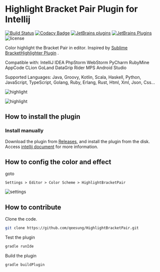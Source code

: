 # Highlight Bracket Pair Plugin for Intellij

[![Build Status](https://travis-ci.org/qeesung/HighlightBracketPair.svg?branch=master)](https://travis-ci.org/qeesung/HighlightBracketPair)
[![Codacy Badge](https://api.codacy.com/project/badge/Grade/3870ae5d592a421bb66a48fe082139fa)](https://www.codacy.com/app/qeesung/HighlightBracketPair?utm_source=github.com&amp;utm_medium=referral&amp;utm_content=qeesung/HighlightBracketPair&amp;utm_campaign=Badge_Grade)
[![JetBrains plugins](https://img.shields.io/jetbrains/plugin/d/10465-highlightbracketpair.svg)](http://plugins.jetbrains.com/plugin/10465-highlightbracketpair)
[![JetBrains Plugins](https://img.shields.io/jetbrains/plugin/v/10465-highlightbracketpair.svg)](http://plugins.jetbrains.com/plugin/10465-highlightbracketpair)
![license](https://img.shields.io/github/license/qeesung/HighlightBracketPair.svg)




Color highlight the Bracket Pair in editor. Inspired by [Sublime BracketHighlighter Plugin](https://facelessuser.github.io/BracketHighlighter/) .

Compatible with: IntelliJ IDEA  PhpStorm  WebStorm  PyCharm  RubyMine  AppCode  CLion  GoLand  DataGrip  Rider  MPS  Android Studio

Supported Languages: Java, Groovy, Kotlin, Scala, Haskell, Python, JavaScript, TypeScript, Golang, Ruby, Erlang, Rust, Html, Xml, Json, Css...

![highlight](https://github.com/qeesung/HighlightBracketPair/blob/master/images/highlight-java.gif)

![highlight](https://github.com/qeesung/HighlightBracketPair/blob/master/images/highlight-go.gif)

## How to install the plugin

### Install manually

Download the plugin from [Releases](https://github.com/xsun12131/HighlightBracketPair/releases), and install the plugin from the disk. Access [intellij document](https://www.jetbrains.com/help/idea/installing-updating-and-uninstalling-repository-plugins.html) for more information.


## How to config the color and effect

goto 

```
Settings > Editor > Color Scheme > HighlightBracketPair
```

![settings](https://github.com/qeesung/HighlightBracketPair/blob/master/images/settings.jpeg)


## How to contribute

Clone the code.

```bash
git clone https://github.com/qeesung/HighlightBracketPair.git
```

Test the plugin
```bash
gradle runIde
```

Build the plugin
```bash
gradle buildPlugin
```


